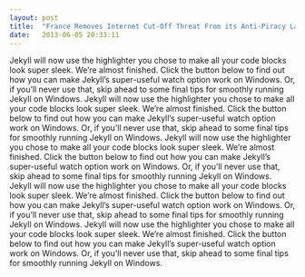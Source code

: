 ```yaml
---
layout: post
title:  "France Removes Internet Cut-Off Threat From its Anti-Piracy Law"
date:   2013-06-05 20:33:11
---
```


Jekyll will now use the highlighter you chose to make all your code blocks look super sleek. We’re almost finished. Click the button below to find out how you can make Jekyll’s super-useful watch option work on Windows. Or, if you’ll never use that, skip ahead to some final tips for smoothly running Jekyll on Windows.
Jekyll will now use the highlighter you chose to make all your code blocks look super sleek. We’re almost finished. Click the button below to find out how you can make Jekyll’s super-useful watch option work on Windows. Or, if you’ll never use that, skip ahead to some final tips for smoothly running Jekyll on Windows.
Jekyll will now use the highlighter you chose to make all your code blocks look super sleek. We’re almost finished. Click the button below to find out how you can make Jekyll’s super-useful watch option work on Windows. Or, if you’ll never use that, skip ahead to some final tips for smoothly running Jekyll on Windows.
Jekyll will now use the highlighter you chose to make all your code blocks look super sleek. We’re almost finished. Click the button below to find out how you can make Jekyll’s super-useful watch option work on Windows. Or, if you’ll never use that, skip ahead to some final tips for smoothly running Jekyll on Windows.
Jekyll will now use the highlighter you chose to make all your code blocks look super sleek. We’re almost finished. Click the button below to find out how you can make Jekyll’s super-useful watch option work on Windows. Or, if you’ll never use that, skip ahead to some final tips for smoothly running Jekyll on Windows.
